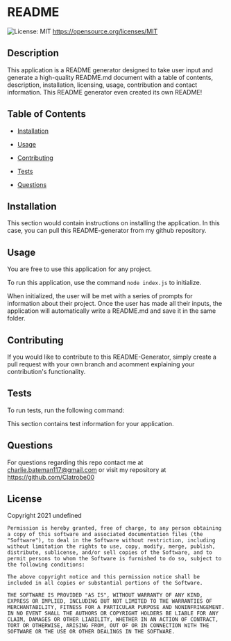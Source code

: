 # README
![License: MIT](https://img.shields.io/badge/License-MIT-yellow.svg)
https://opensource.org/licenses/MIT

## Description

This application is a README generator designed to take user input and generate a high-quality README.md document with a table of contents, description, installation, licensing, usage, contribution and contact information. This README generator even created its own README!
      
## Table of Contents 
      
* [Installation](#installation)
      
* [Usage](#usage)
      
* [Contributing](#contributing)
      
* [Tests](#tests)
      
* [Questions](#questions)
      
## Installation

This section would contain instructions on installing the application. In this case, you can pull this README-generator from my github repository.
      
## Usage

You are free to use this application for any project.

To run this application, use the command `node index.js` to initialize.

When initialized, the user will be met with a series of prompts for information about their project. Once the user has made all their inputs, the application will automatically write a README.md and save it in the same folder.

        
## Contributing

If you would like to contribute to this README-Generator, simply create a pull request with your own branch and acomment explaining your contribution's functionality.
      
## Tests
      
To run tests, run the following command:

This section contains test information for your application.
      
## Questions

For questions regarding this repo contact me at charlie.bateman117@gmail.com or visit my repository at https://github.com/Clatrobe00

## License

Copyright 2021 undefined

    Permission is hereby granted, free of charge, to any person obtaining a copy of this software and associated documentation files (the "Software"), to deal in the Software without restriction, including without limitation the rights to use, copy, modify, merge, publish, distribute, sublicense, and/or sell copies of the Software, and to permit persons to whom the Software is furnished to do so, subject to the following conditions:
    
    The above copyright notice and this permission notice shall be included in all copies or substantial portions of the Software.
    
    THE SOFTWARE IS PROVIDED "AS IS", WITHOUT WARRANTY OF ANY KIND, EXPRESS OR IMPLIED, INCLUDING BUT NOT LIMITED TO THE WARRANTIES OF MERCHANTABILITY, FITNESS FOR A PARTICULAR PURPOSE AND NONINFRINGEMENT. IN NO EVENT SHALL THE AUTHORS OR COPYRIGHT HOLDERS BE LIABLE FOR ANY CLAIM, DAMAGES OR OTHER LIABILITY, WHETHER IN AN ACTION OF CONTRACT, TORT OR OTHERWISE, ARISING FROM, OUT OF OR IN CONNECTION WITH THE SOFTWARE OR THE USE OR OTHER DEALINGS IN THE SOFTWARE.